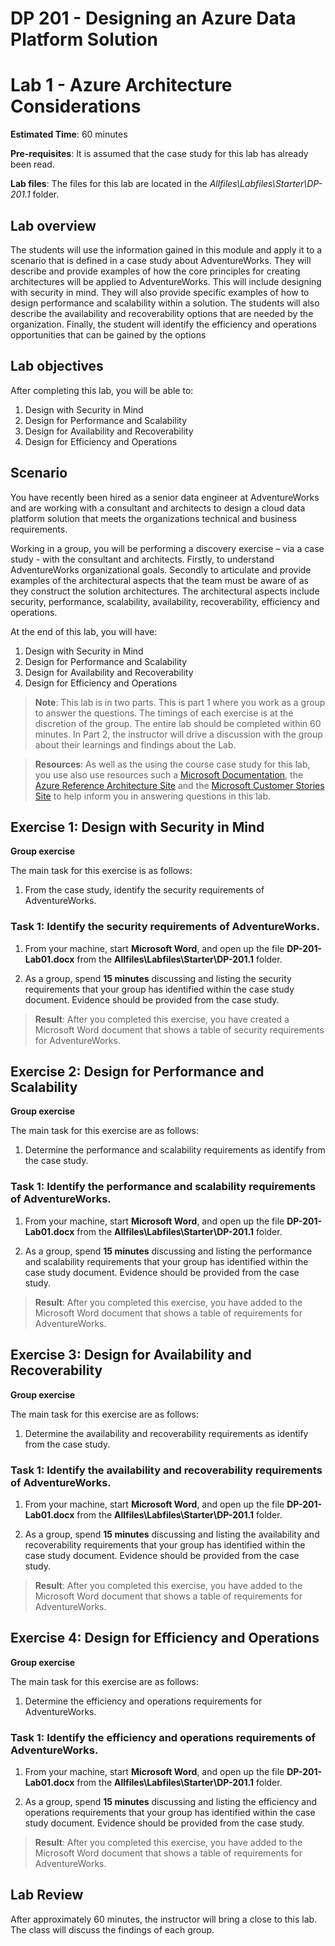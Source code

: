 # DP 201 - Designing an Azure Data Platform Solution

# Lab 1 - Azure Architecture Considerations

**Estimated Time**: 60 minutes

**Pre-requisites**: It is assumed that the case study for this lab has already been read.

**Lab files**: The files for this lab are located in the _Allfiles\Labfiles\Starter\DP-201.1_ folder.

## Lab overview

The students will use the information gained in this module and apply it to a scenario that is defined in a case study about AdventureWorks. They will describe and provide examples of how the core principles for creating architectures will be applied to AdventureWorks. This will include designing with security in mind. They will also provide specific examples of how to design performance and scalability within a solution. The students will also describe the availability and recoverability options that are needed by the organization. Finally, the student will identify the efficiency and operations opportunities that can be gained by the options

## Lab objectives

After completing this lab, you will be able to:

1. Design with Security in Mind
2. Design for Performance and Scalability
3. Design for Availability and Recoverability
4. Design for Efficiency and Operations

## Scenario

You have recently been hired as a senior data engineer at AdventureWorks and are working with a consultant and architects to design a cloud data platform solution that meets the organizations technical and business requirements.

Working in a group, you will be performing a discovery exercise – via a case study - with the consultant and architects. Firstly, to understand AdventureWorks organizational goals. Secondly to articulate and provide examples of the architectural aspects that the team must be aware of as they construct the solution architectures. The architectural aspects include security, performance, scalability, availability, recoverability, efficiency and operations.

At the end of this lab, you will have:

1. Design with Security in Mind
2. Design for Performance and Scalability
3. Design for Availability and Recoverability
4. Design for Efficiency and Operations

> **Note**: This lab is in two parts. This is part 1 where you work as a group to answer the questions. The timings of each exercise is at the discretion of the group. The entire lab should be completed within 60 minutes. In Part 2, the instructor will drive a discussion with the group about their learnings and findings about the Lab.

> **Resources**: As well as the using the course case study for this lab, you use also use resources such a [Microsoft Documentation](https://docs.microsoft.com), the [Azure Reference Architecture Site](https://docs.microsoft.com/en-us/azure/architecture/reference-architectures/) and the [Microsoft Customer Stories Site](https://customers.microsoft.com/) to help inform you in answering questions in this lab.

## Exercise 1: Design with Security in Mind

**Group exercise**

The main task for this exercise is as follows:

1. From the case study, identify the security requirements of AdventureWorks.

### Task 1: Identify the security requirements of AdventureWorks.

1. From your machine, start **Microsoft Word**, and open up the file **DP-201-Lab01.docx** from the **Allfiles\Labfiles\Starter\DP-201.1** folder.

1. As a group, spend **15 minutes** discussing and listing the security requirements that your group has identified within the case study document. Evidence should be provided from the case study.

> **Result**: After you completed this exercise, you have created a Microsoft Word document that shows a table of security requirements for AdventureWorks.

## Exercise 2: Design for Performance and Scalability

**Group exercise**

The main task for this exercise are as follows:

1. Determine the performance and scalability requirements as identify from the case study.

### Task 1: Identify the performance and scalability requirements of AdventureWorks.

1. From your machine, start **Microsoft Word**, and open up the file **DP-201-Lab01.docx** from the **Allfiles\Labfiles\Starter\DP-201.1** folder.

1. As a group, spend **15 minutes** discussing and listing the performance and scalability requirements that your group has identified within the case study document. Evidence should be provided from the case study.

> **Result**: After you completed this exercise, you have added to the Microsoft Word document that shows a table of requirements for AdventureWorks.

## Exercise 3: Design for Availability and Recoverability

**Group exercise**

The main task for this exercise are as follows:

1. Determine the availability and recoverability requirements as identify from the case study.

### Task 1: Identify the availability and recoverability requirements of AdventureWorks.

1. From your machine, start **Microsoft Word**, and open up the file **DP-201-Lab01.docx** from the **Allfiles\Labfiles\Starter\DP-201.1** folder.

1. As a group, spend **15 minutes** discussing and listing the availability and recoverability requirements that your group has identified within the case study document. Evidence should be provided from the case study.

> **Result**: After you completed this exercise, you have added to the Microsoft Word document that shows a table of requirements for AdventureWorks.

## Exercise 4: Design for Efficiency and Operations

**Group exercise**

The main task for this exercise are as follows:

1. Determine the efficiency and operations requirements for AdventureWorks.

### Task 1: Identify the efficiency and operations requirements of AdventureWorks.

1. From your machine, start **Microsoft Word**, and open up the file **DP-201-Lab01.docx** from the **Allfiles\Labfiles\Starter\DP-201.1** folder.

1. As a group, spend **15 minutes** discussing and listing the efficiency and operations requirements that your group has identified within the case study document. Evidence should be provided from the case study.

> **Result**: After you completed this exercise, you have added to the Microsoft Word document that shows a table of requirements for AdventureWorks.

## Lab Review

After approximately 60 minutes, the instructor will bring a close to this lab. The class will discuss the findings of each group.
